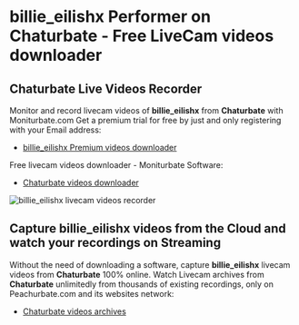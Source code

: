 # billie_eilishx Performer on Chaturbate - Free LiveCam videos downloader

## Chaturbate Live Videos Recorder

Monitor and record livecam videos of **billie_eilishx** from **Chaturbate** with Moniturbate.com
Get a premium trial for free by just and only registering with your Email address:
* [billie_eilishx Premium videos downloader](https://moniturbate.com/request-demo-licence-key.html)

Free livecam videos downloader - Moniturbate Software:
* [Chaturbate videos downloader](https://moniturbate.com/moniturbate-download-software.html)

![billie_eilishx livecam videos recorder](https://peachurnet.com/templates/moniturbate-software.png)


## Capture billie_eilishx videos from the Cloud and watch your recordings on Streaming

Without the need of downloading a software, capture **billie_eilishx** livecam videos from **Chaturbate** 100% online.
Watch Livecam archives from **Chaturbate** unlimitedly from thousands of existing recordings, only on Peachurbate.com and its websites network:
* [Chaturbate videos archives](https://peachurnet.com/)